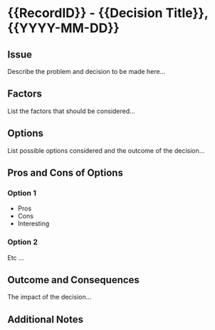 # {{RecordID}} - {{Decision Title}}, {{YYYY-MM-DD}}

## Issue
Describe the problem and decision to be made here...

## Factors
List the factors that should be considered...

## Options
List possible options considered and the outcome of the decision...


## Pros and Cons of Options

### Option 1
- Pros
- Cons
- Interesting

### Option 2
Etc ...


## Outcome and Consequences
The impact of the decision...

## Additional Notes
